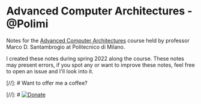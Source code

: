# Advanced Computer Architectures - @Polimi

Notes for the [Advanced Computer Architectures](https://www4.ceda.polimi.it/manifesti/manifesti/controller/ManifestoPublic.do?EVN_DETTAGLIO_RIGA_MANIFESTO=evento&aa=2021&k_cf=225&k_corso_la=481&k_indir=T2A&codDescr=088949&lang=IT&semestre=2&anno_corso=1&idItemOfferta=156910&idRiga=272232) course
held by professor Marco D. Santambrogio at Politecnico di Milano.

I created these notes during spring 2022 along the course. 
These notes may present errors, if you spot any or want to improve these notes, feel free to open an issue and I'll look into it.


[//]: # Want to offer me a coffee?

[//]: # [![Donate](https://img.shields.io/badge/Donate-PayPal-green.svg)](https://www.paypal.com/donate/?hosted_button_id=WKJJR4THZP2M4)
